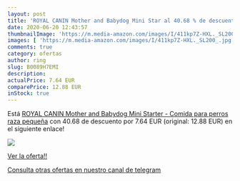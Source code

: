 ```yaml
---
layout: post
title: 'ROYAL CANIN Mother and Babydog Mini Star al 40.68 % de descuento'
date: 2020-06-20 12:43:57
thumbnailImage: 'https://m.media-amazon.com/images/I/411kp7Z-HXL._SL200_.jpg'
images: [ 'https://m.media-amazon.com/images/I/411kp7Z-HXL._SL200_.jpg' ]
comments: true
category: ofertas
author: ring
slug: B0089H7EMI
description:
actualPrice: 7.64 EUR
comparePrice: 12.88 EUR
inStock: true
---
```


Está [ROYAL CANIN Mother and Babydog Mini Starter - Comida para perros raza pequeña](https://www.amazon.com/dp/B0089H7EMI/?tag=redken08-20) con 40.68 de descuento por 7.64 EUR (original: 12.88 EUR) en el siguiente enlace!

[![](https://m.media-amazon.com/images/I/411kp7Z-HXL._SL200_.jpg)](https://www.amazon.com/dp/B0089H7EMI/?tag=redken08-20)

[Ver la oferta!!](https://www.amazon.com/dp/B0089H7EMI/?tag=redken08-20)

[Consulta otras ofertas en nuestro canal de telegram](https://t.me/s/ofertas25)
